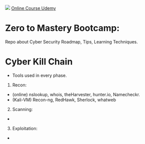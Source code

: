 ![](https://img.shields.io/badge/ZtoM-BootCamp-purple)
[Online Course Udemy](https://www.udemy.com/course/complete-ethical-hacking-bootcamp-zero-to-mastery/)

# Zero to Mastery Bootcamp:
Repo about Cyber Security Roadmap, Tips, Learning Techniques.

# Cyber Kill Chain
- Tools used in every phase.

1. Recon:
- (online) nslookup, whois, theHarvester, hunter.io, Namecheckr.
- (Kali-VM) Recon-ng, RedHawk, Sherlock, whatweb

2. Scanning:
- 

3. Exploitation:
- 
